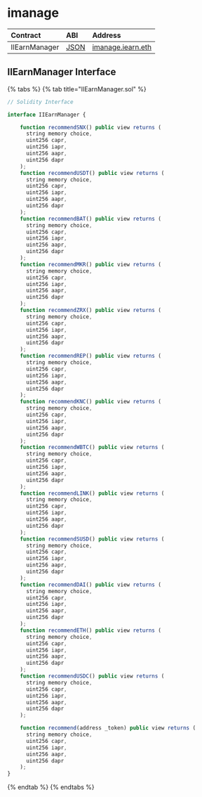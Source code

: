 # imanage

| Contract      | ABI                                                                                        | Address                                                                                                   |
| :------------ | :----------------------------------------------------------------------------------------- | :-------------------------------------------------------------------------------------------------------- |
| IIEarnManager | [JSON](https://github.com/yearn/uniswap-roi/blob/master/build/contracts/IEarnManager.json) | [imanage.iearn.eth](https://etherscan.io/address/0x318135fbd0b40d48fcef431ccdf6c7926450edfb#readContract) |

## IIEarnManager Interface

{% tabs %}
{% tab title="IIEarnManager.sol" %}

```javascript
// Solidity Interface

interface IIEarnManager {

    function recommendSNX() public view returns (
      string memory choice,
      uint256 capr,
      uint256 iapr,
      uint256 aapr,
      uint256 dapr
    );
    function recommendUSDT() public view returns (
      string memory choice,
      uint256 capr,
      uint256 iapr,
      uint256 aapr,
      uint256 dapr
    );
    function recommendBAT() public view returns (
      string memory choice,
      uint256 capr,
      uint256 iapr,
      uint256 aapr,
      uint256 dapr
    );
    function recommendMKR() public view returns (
      string memory choice,
      uint256 capr,
      uint256 iapr,
      uint256 aapr,
      uint256 dapr
    );
    function recommendZRX() public view returns (
      string memory choice,
      uint256 capr,
      uint256 iapr,
      uint256 aapr,
      uint256 dapr
    );
    function recommendREP() public view returns (
      string memory choice,
      uint256 capr,
      uint256 iapr,
      uint256 aapr,
      uint256 dapr
    );
    function recommendKNC() public view returns (
      string memory choice,
      uint256 capr,
      uint256 iapr,
      uint256 aapr,
      uint256 dapr
    );
    function recommendWBTC() public view returns (
      string memory choice,
      uint256 capr,
      uint256 iapr,
      uint256 aapr,
      uint256 dapr
    );
    function recommendLINK() public view returns (
      string memory choice,
      uint256 capr,
      uint256 iapr,
      uint256 aapr,
      uint256 dapr
    );
    function recommendSUSD() public view returns (
      string memory choice,
      uint256 capr,
      uint256 iapr,
      uint256 aapr,
      uint256 dapr
    );
    function recommendDAI() public view returns (
      string memory choice,
      uint256 capr,
      uint256 iapr,
      uint256 aapr,
      uint256 dapr
    );
    function recommendETH() public view returns (
      string memory choice,
      uint256 capr,
      uint256 iapr,
      uint256 aapr,
      uint256 dapr
    );
    function recommendUSDC() public view returns (
      string memory choice,
      uint256 capr,
      uint256 iapr,
      uint256 aapr,
      uint256 dapr
    );

    function recommend(address _token) public view returns (
      string memory choice,
      uint256 capr,
      uint256 iapr,
      uint256 aapr,
      uint256 dapr
    );
}
```

{% endtab %}
{% endtabs %}
